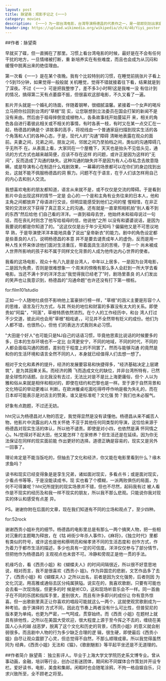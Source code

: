 ```yaml
---
layout: post
title: 脉望斋：观影手记之《一一》 
category: movies 
description: 《一一》为一部台湾电影，台湾导演杨德昌的代表作之一，是一部即刻划出家庭亲情及生命意义的电影作品。杨德昌也因本片获得戛纳影展最佳导演奖的殊荣。 
header-img: https://upload.wikimedia.org/wikipedia/zh/4/40/Yiyi_poster.jpg
---
```


##作者：脉望斋

早就买了碟，但一直搁在了那里。习惯上看台湾电影的时候，最好是在不会有任何干扰的地方，一旦情绪被打断，重
新培养实在有些难度，而且也会成为从沉闷和缓慢中脱离出来的绝佳理由。

第一次看《一一》是在某个夜晚。我有个比较特别的习惯，在睡觉前挑张片子看上个5到15分钟，如果觉得一般般就
关机睡觉，觉得不错就接着往下看，结果就是到了深夜。不过《一一》可是把我整惨了，差不多3小时啊!这是我唯一没
有估计到的情况，搞得第二天有点萎靡不振，但很喜欢这部电影，不久又看了一遍。

影片开头就是一个婚礼的场面，伴随着钢琴，很细腻温馨。紧接着一个女声的喝斥立马把你拉回到台湾的"草根"现
实，让您联想到立法委员在国会打架的新闻不是没有来由。然后由于祖母摔倒变成植物人，各条故事线开始蔓延开
来，相关的角色各自进行着彼此相关或不相关的事情，有时各表一枝，有时又在某一点交汇在一起，杨德昌的确是个
讲故事的高手，将视线由一个普通家庭扫描到现实生活的各个角落和人们的各种心态，于是，现代人的"沟通"障碍
清晰地表露在观众的面前。夫妻之间，兄弟之间，朋友之间，邻居之间乃至拍档之间，类似的沟通障碍几乎无所不
在。从表面上看，大家同在一个屋檐下，天天也是抬头不见低头见，通讯的方式方式也越来越简便，应该不存在这样
的问题，或许正是因为这样的"无间"，反而造成了沟通的缺失。这种沟通的缺失并不是因为有人心存私念去故意隐
瞒，或是导演有心在制造什么戏剧效果，一幕幕的场景都可以在你们的身边找到出处，这就不能不佩服杨德昌的洞
察力。问题不在于语言，在于人们该怎样用自己的内心去和别人交流。

我想喜欢电影的朋友都知道，语言从来就不是，或不仅仅是交流的障碍。于是看到影片中会出现这样的情节一定是
会心的:一个是和主角有业务往来的日本人，他和主角之间都放弃了母语进行交谈，但明显能感受到他们之间的惺
惺相惜，在非正常的交流状况下获得了真正意义上的沟通。还有就是一直拿照相机拍"别人看不到的东西"然后给他
们自己看的洋洋。一直到祖母去世，他始终未和祖母说过一句话，而在丧礼时则念了他写给祖母的信，他说他"之所
以没有和婆婆说话，是因为我要说的都是你知道了的。"这这仅仅是出于年少无知吗？偏偏他又是不可思议地早
熟，于是导演使洋洋本能地具备了说出"皇帝新衣"的能力。剧中的角色设定都是些善良的人们，说明杨德昌的本意
并不是要去谴责成年人的虚伪，反而是用一种人性关怀来体谅他们面对生活重压，带着面具生活的苦境，于是一个
尚未被成人世界所影响的孩子和不属于同样文化背景的人成为他传达内心世界的使者。

我看的这场电影，观众十有八九是是台湾人，中年以上居多，一是因为台湾电影，二是因为免费，否则是很难想象一
个周末的傍晚有那么多人会赶到一所大学去看电影。当还不满十岁的洋洋念出"我觉得我已经老了"时，剧场里善良
的人们发出的笑声也让我意识到，杨德昌的"沟通命题"也许还没有打下第一根桩。

for:film101studio

正如一个人随地吐痰但不影响他上富豪排行榜一样，"草根"的涵义主要是形容个人的思维，语言及行为方式，与其
所处的地位和财富的多寡没有太大的关系。即使贵如"阿扁"，"阿莲"，草根特质依然浓烈。在个人的工作经历中，和台
湾人打过不少交道，彼此间也会用"草根"相戏谑，，可见并不全然带有贬义的成份。他们为人都不错，也很热心，但他
们的表达方式我则未必习惯。

"大田是个好人"也可能只是NJ自己的话语习惯，毕竟他思索比说话的时候要多的多，日本的生存环境也不一定比
台湾更安宁，不同的地域，不同的时代，不同的人都会面临沟通的困惑，差别在于程度上的不同罢了。然而与能够沟通
的竟然是和你的生活环境和语言全然不同的人，本身就已经值得人们去想一想了。

相对于文化和素养的提升，经济的发展要容易和快捷得多，"经济基础决定上层建筑"，是为其因果关系。而经济的腾
飞而造成文化的缺位，并非台湾所特有，已然是全球性的话题。台北我没有去过，无法比对是不是比上海更庸俗，但个
人以为雅和俗从来就是相伴和相对的，即使在纽约和巴黎也是一样。至于源于自然背景和文化特征的举动更难以
判断。在欧洲餐桌吃面吃得呼呼作响是极为失礼的，而在日本却可能表示是对店主的赞美，谁又是标准呢？文化强
势？我们也未必服气。

好象有点跑题，不过还无妨。

hht兄认为杨德昌对人物的否定，我觉得显然是没有读懂他。杨德昌从来不臧否人物，他影片中流露出的人性关怀绝
不亚于其他任何同类型的导演，这恰恰来源于杨德昌对现实生活的体认，所以他不谴责。即使是对小四，也依然是满
怀同情之心。NJ觉得对不起大田，他又能怎样？在家修养？但生活还是在延续。因为你无法保证在同样的现实面前能
作出更好的选择。道德正确是容易的，现实又是另外一回事了。

理论肯定是不能当饭吃的，但抽去了文化和经济，你又能在电影里看到什么？缘木求鱼吗？

读书和现实已经变得象是是孪生兄弟，诸如面对现实，多看点书；或是面对现实，少看点书等等，于是没能读成书，现
实也看了个模糊，一派两败俱伤的局面，为何不可得兼呢？hht兄所提到的现实场景并不错，但也不尽然，起码我有过
被人看作是不现实的经历及和我一样不现实的朋友，所以我不那么悲观。只能说你我对现实的体认和感受有点差
异。

PS。谢谢你附在后面的文章，现在我们知道有不同的立场和观点了，至少四种。

for:52rock

谢谢西贡小姐补充的细节。杨德昌的电影里总是有那么一两个搞笑人物，把一些相对沉重的主题略为释放，在《牯
岭街少年杀人事件》，《麻将》，《独立时代》里都有类似的符号，或许这也是他和蔡明亮和候孝贤不同的生活态度和
创作方式，作为着力于都市生活的描述，多少也具有一定的可信度。洋洋仅仅参与了部分情节，但把他作为杨德昌的
主观视点也未尝不可。冷静和旁观正是他一贯的手法。

机缘巧合，看《西贡小姐》和《蝴蝶夫人》的时间间隔很近，所以很不好意思地说，相对而言，我不是很喜欢《西贡小
姐》。作为异国恋的悲剧，文艺作品多了去了，《西贡小姐》和《蝴蝶夫人》之所以出名，前者是因为文化强势，后者则因
为文化沉淀。用高雅或通俗去区分纯属狭隘。说实在的，我喜欢歌剧，只要有可能也会去看一次现场版，但更多的时
候是听CD，这和现场听音乐会不一样。同一首曲子在不同的乐团和指挥手里，差别很大，而且有许多即兴的成份让
你有意外惊喜。但一出歌剧里真正让你喜欢的唱段可能就这么一两个，这就使观赏歌剧成为一种考验。由于演绎的
方式不同，因此在节奏上两者没有什么可比性，但普契尼的版本更为单纯，也更为严密，一气呵成，贯穿始终。而《西贡
小姐》在题材上就具有排他性，之所以在美国大受欢迎，很大程度上源于至今挥之不去的，缠绕在美国人心头的越
战恶梦，脱离了这个文化和历史的背景，《西贡小姐》的意义就会削弱很多。而且剧中人物的行为多少缺乏合理的逻
辑，很生硬，即使最后《西贡小姐》自尽让观众震颤了心灵，但总觉得不自然，不那么顺理成章。所以我觉得虽然同为
经典，《西贡小姐》无法和《猫》，《歌剧魅影》等平起平坐还是不无道理的。

##作者简介
脉望斋： 独立影评人。毕业于上海大学文学院历史系文博专业。曾从事动画，金融，培训等行业，创办过影迷团体，期间和不同媒体合作策划并开设专栏。爱好读书，电影，美食和集邮。闲暇时也会随笔涂鸦，不拘一格自娱自乐，只求兴致所至，全不顾老之将至。

[谷雨书苑]:    http://valleyrain.org  "谷雨书苑"
